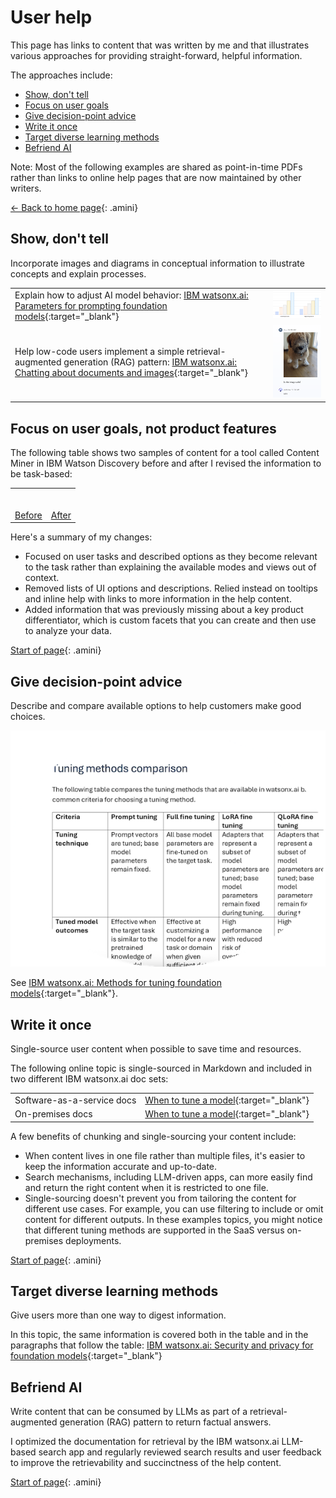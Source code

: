 # User help

This page has links to content that was written by me and that illustrates various approaches for providing straight-forward, helpful information.

The approaches include:

- [Show, don't tell](#show-dont-tell)
- [Focus on user goals](#focus-on-user-goals-not-product-features)
- [Give decision-point advice](#give-decision-point-advice)
- [Write it once](#write-it-once)
- [Target diverse learning methods](#target-diverse-learning-methods)
- [Befriend AI](#befriend-ai)

Note: Most of the following examples are shared as point-in-time PDFs rather than links to online help pages that are now maintained by other writers.

[<- Back to home page](https://michelle-miller.github.io){: .amini}

## Show, don't tell

Incorporate images and diagrams in conceptual information to illustrate concepts and explain processes.

| | |
|:-|-|
| Explain how to adjust AI model behavior: [IBM watsonx.ai: Parameters for prompting foundation models](https://michelle-miller.github.io/samples/wx-llm-parameters-sample.pdf){:target="_blank"} | ![Graphs that help to explain LLM temperature parameter](images/temps.png) |
| Help low-code users implement a simple retrieval-augmented generation (RAG) pattern: [IBM watsonx.ai: Chatting about documents and images](https://michelle-miller.github.io/samples/wx-chatting-sample.pdf){:target="_blank"} | ![A cute puppy image being evaluated as safe by an LLM](images/coco.png) |

## Focus on user goals, not product features

The following table shows two samples of content for a tool called Content Miner in IBM Watson Discovery before and after I revised the information to be task-based:

<table style="width:70%">
<tr>
<th style="height: 25px"></th><th></th>
</tr>
<tr>
<td><a href="https://michelle-miller.github.io/samples/contentmine-before.pdf" target="_blank">Before</a></td>
<td><a href="https://michelle-miller.github.io/samples/contentmine-after.pdf" target="_blank">After</a></td>
</tr>
</table>

Here's a summary of my changes:

- Focused on user tasks and described options as they become relevant to the task rather than explaining the available modes and views out of context.
- Removed lists of UI options and descriptions. Relied instead on tooltips and inline help with links to more information in the help content.
- Added information that was previously missing about a key product differentiator, which is custom facets that you can create and then use to analyze your data.


[Start of page](https://michelle-miller.github.io/user-help.html){: .amini}

## Give decision-point advice

Describe and compare available options to help customers make good choices.

![Cropped view of the foundation model tuning comparison table from the linked-to topic](images/tuning-comparison.png)

See [IBM watsonx.ai: Methods for tuning foundation models](https://michelle-miller.github.io/samples/wx-tuning.pdf){:target="_blank"}.

## Write it once

Single-source user content when possible to save time and resources. 

The following online topic is single-sourced in Markdown and included in two different IBM watsonx.ai doc sets:
 
| | |
|-|-|
| Software-as-a-service docs | [When to tune a model](https://www.ibm.com/docs/SSYOK8/wsj/analyze-data/fm-tuning-when.html){:target="_blank"} |
| On-premises docs| [When to tune a model](https://www.ibm.com/docs/SSLSRPV_2.1.x/wsj/analyze-data/fm-tuning-when.html){:target="_blank"} |

A few benefits of chunking and single-sourcing your content include:

- When content lives in one file rather than multiple files, it's easier to keep the information accurate and up-to-date.
- Search mechanisms, including LLM-driven apps, can more easily find and return the right content when it is restricted to one file.
- Single-sourcing doesn't prevent you from tailoring the content for different use cases. For example, you can use filtering to include or omit content for different outputs. In these examples topics, you might notice that different tuning methods are supported in the SaaS versus on-premises deployments.

[Start of page](https://michelle-miller.github.io/user-help.html){: .amini}

## Target diverse learning methods

Give users more than one way to digest information.

In this topic, the same information is covered both in the table and in the paragraphs that follow the table: [IBM watsonx.ai: Security and privacy for foundation models](https://michelle-miller.github.io/samples/wx-security.html){:target="_blank"} 

## Befriend AI

Write content that can be consumed by LLMs as part of a retrieval-augmented generation (RAG) pattern to return factual answers. 

I optimized the documentation for retrieval by the IBM watsonx.ai LLM-based search app and regularly reviewed search results and user feedback to improve the retrievability and succinctness of the help content.


[Start of page](https://michelle-miller.github.io/user-help.html){: .amini}
